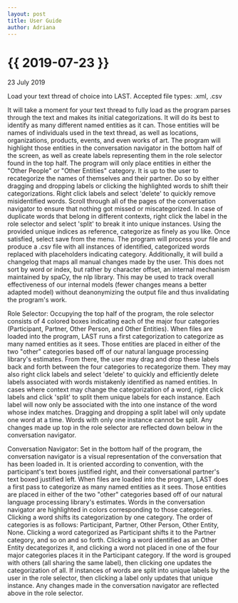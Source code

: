 ```yaml
---
layout: post
title: User Guide
author: Adriana
---
```


{{ 2019-07-23 }}
================

<p class="meta">23 July 2019</p>

Load your text thread of choice into LAST. Accepted file types: .xml, .csv

It will take a moment for your text thread to fully load as the program parses through the text and makes its initial categorizations. It will do its best to identify as many different named entities as it can. Those entities will be
names of individuals used in the text thread, as well as locations, organizations, products, events, and even works of art. The program will highlight those entities in the conversation navigator in the bottom half of the screen, as well as create labels representing them in the role selector found in the top half. The program will only place entities in either the "Other People" or "Other Entities" category. It is up to the user to recategorize the names of themselves and their partner. Do so by either dragging and dropping labels or clicking the highlighted words to shift their categorizations. Right click labels and select 'delete' to quickly remove misidentified words. Scroll through all of the pages of the conversation navigator to ensure that nothing got missed or miscategorized. In case of duplicate words that belong in different contexts, right click the label in the role selector and select 'split' to break it into unique instances. Using the provided unique indices as reference, categorize as finely as you like. Once satisfied, select save from the menu. The program will process your file and produce a .csv file with all instances of identified, categorized words replaced with placeholders indicating category. Additionally,
it will build a changelog that maps all manual changes made by the user. This does not sort by word or index, but rather by character offset, an internal mechanism maintained by spaCy, the nlp library. This may be used to track overall effectiveness of our internal models (fewer changes means a better adapted model) without deanonymizing the output file and thus invalidating the program's work.

Role Selector:
Occupying the top half of the program, the role selector consists of 4 colored boxes indicating each of the major four categories (Participant, Partner, Other Person, and Other Entities). When files are loaded into the program, LAST runs a first categorization to categorize as many named entities as it sees. Those entities are placed in either of the two "other" categories based off of our natural language processing library's estimates. From there, the user may drag and drop these labels back and forth between the four categories to recategorize them. They may also right click labels and select 'delete' to quickly and efficiently delete labels associated with words mistakenly identified as named entities. In cases where context may change the categorization of a word, right click labels and click 'split' to split them unique labels for each instance. Each label will now only be associated with the into one instance of the word whose index matches. Dragging and dropping a split label will only update one word at a time. Words with only one instance cannot be split. Any changes made up top in the role selector are reflected down below in the conversation navigator.

Conversation Navigator:
Set in the bottom half of the program, the conversation navigator is a visual representation of the conversation that has been loaded in. It is oriented according to convention, with the participant's text boxes justified right, and their conversational partner's text boxed justified left. When files are loaded into the program, LAST does a first pass to categorize as many named entities as it sees. Those entities are placed in either of the two "other" categories based off of our natural language processing library's estimates. Words in the conversation navigator are highlighted in colors corresponding to those categories. Clicking a word shifts its categorization by one category. The order of categories is as follows: Participant, Partner, Other Person, Other Entity, None. Clicking a word categorized as Participant shifts it to the Partner category, and so on and so forth. Clicking a word identified as an Other Entity decategorizes it, and clicking a word not placed in one of the four major categories places it in the Participant category. If the word is grouped with others (all sharing the same label), then clicking one updates the categorization of all. If instances of words are split into unique labels by the user in the role selector, then clicking a label only updates that unique instance. Any changes made in the conversation navigator are reflected above in the role selector.
